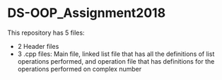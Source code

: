 # DS-OOP_Assignment2018
This repository has 5 files:
* 2 Header files
* 3 .cpp files:
   Main file,
   linked list file that has all the definitions of list operations performed,
   and operation file that has definitions for the operations performed on complex number
